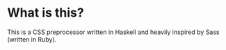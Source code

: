 # What is this?

This is a CSS preprocessor written in Haskell and heavily inspired by Sass (written in Ruby).